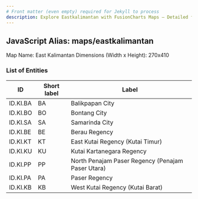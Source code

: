 ```yaml
---
# Front matter (even empty) required for Jekyll to process
description: Explore Eastkalimantan with FusionCharts Maps – Detailed features for seamless integration. Try now & enhance your data visualization today! 
---
```


## JavaScript Alias: maps/eastkalimantan

Map Name: East Kalimantan
Dimensions (Width x Height): 270x410





### List of Entities

ID | Short label | Label
---|---|---|
ID.KI.BA|BA|Balikpapan City
ID.KI.BO|BO|Bontang City
ID.KI.SA|SA|Samarinda City
ID.KI.BE|BE|Berau Regency
ID.KI.KT|KT|East Kutai Regency (Kutai Timur)
ID.KI.KU|KU|Kutai Kartanegara Regency
ID.KI.PP|PP|North Penajam Paser Regency (Penajam Paser Utara)
ID.KI.PA|PA|Paser Regency
ID.KI.KB|KB|West Kutai Regency (Kutai Barat)